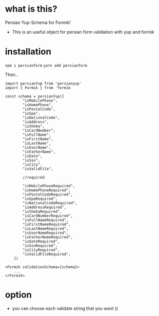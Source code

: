 # what is this?

Persian Yup-Schema for Formik!

- This is an useful object for persian form validation with yup and formik

# installation

`npm i persianform`
`yarn add persianform`

Then..

```
import persianYup from 'persianyup'
import { Formik } from 'formik

const schema = persianYup([
        "isMobilePhone",
        "isHomePhone",
        "isPostalCode",
        "isGpa",
        "isNationalCode",
        "isAddress",
        "isSheba",
        "isCardNumber",
        "isFullName",
        "isFirstName",
        "isLastName",
        "isUserName",
        "isFatherName",
        "isDate",
        "isSsn",
        "isCity",
        "isValidFile",

        //required

        "isMobilePhoneRequired",
        "isHomePhoneRequired",
        "isPostalCodeRequired",
        "isGpaRequired",
        "isNationalCodeRequired",
        "isAddressRequired",
        "isShebaRequired",
        "isCardNumberRequired",
        "isFullNameRequired",
        "isFirstNameRequired",
        "isLastNameRequired",
        "isUserNameRequired",
        "isFatherNameRequired",
        "isDateRequired",
        "isSsnRequired",
        "isCityRequired",
        "isValidFileRequired",
    ])

<Formik validationSchema={schema}>
    ...
</Formik>
```

# option

- you can choose each validate string that you want ()
